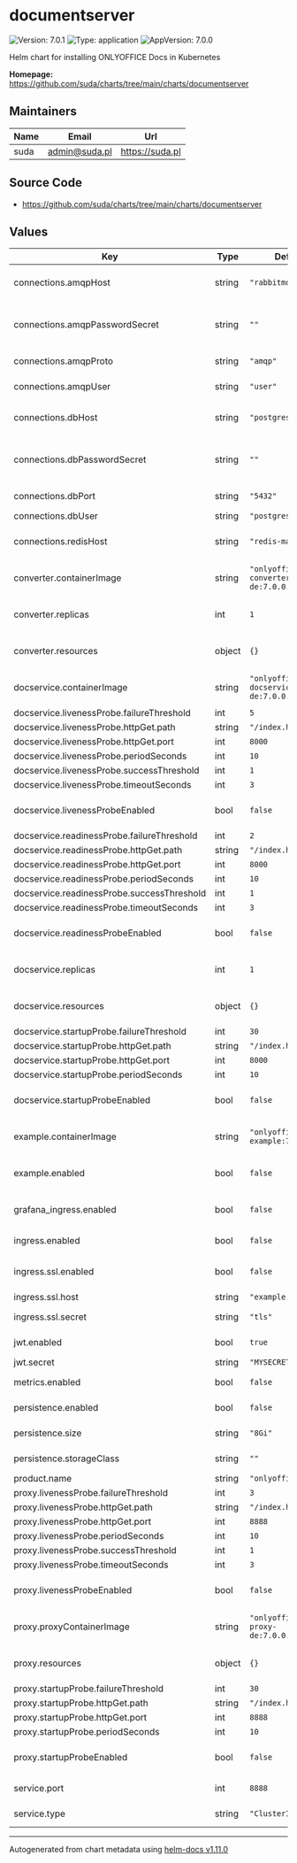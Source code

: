 # documentserver

![Version: 7.0.1](https://img.shields.io/badge/Version-7.0.1-informational?style=flat-square) ![Type: application](https://img.shields.io/badge/Type-application-informational?style=flat-square) ![AppVersion: 7.0.0](https://img.shields.io/badge/AppVersion-7.0.0-informational?style=flat-square)

Helm chart for installing ONLYOFFICE Docs in Kubernetes

**Homepage:** <https://github.com/suda/charts/tree/main/charts/documentserver>

## Maintainers

| Name | Email | Url |
| ---- | ------ | --- |
| suda | <admin@suda.pl> | <https://suda.pl> |

## Source Code

* <https://github.com/suda/charts/tree/main/charts/documentserver>

## Values

| Key | Type | Default | Description |
|-----|------|---------|-------------|
| connections.amqpHost | string | `"rabbitmq"` | IP address or the name of the message broker |
| connections.amqpPasswordSecret | string | `""` | Secret name to use for the database password |
| connections.amqpProto | string | `"amqp"` | Messabe-broker protocol |
| connections.amqpUser | string | `"user"` | Messabe broker user |
| connections.dbHost | string | `"postgresql"` | IP address or the name of the database |
| connections.dbPasswordSecret | string | `""` | Secret name to use for the database password |
| connections.dbPort | string | `"5432"` | Database server port number |
| connections.dbUser | string | `"postgres"` | Database user |
| connections.redisHost | string | `"redis-master"` | IP address or the name of the redis host |
| converter.containerImage | string | `"onlyoffice/docs-converter-de:7.0.0.132"` | Converter container image name |
| converter.replicas | int | `1` | Converter replicas quantity |
| converter.resources | object | `{}` | CPU/Memory resource requests/limits |
| docservice.containerImage | string | `"onlyoffice/docs-docservice-de:7.0.0.132"` | docservice container image name |
| docservice.livenessProbe.failureThreshold | int | `5` |  |
| docservice.livenessProbe.httpGet.path | string | `"/index.html"` |  |
| docservice.livenessProbe.httpGet.port | int | `8000` |  |
| docservice.livenessProbe.periodSeconds | int | `10` |  |
| docservice.livenessProbe.successThreshold | int | `1` |  |
| docservice.livenessProbe.timeoutSeconds | int | `3` |  |
| docservice.livenessProbeEnabled | bool | `false` | Enable livenessProbe for docservice |
| docservice.readinessProbe.failureThreshold | int | `2` |  |
| docservice.readinessProbe.httpGet.path | string | `"/index.html"` |  |
| docservice.readinessProbe.httpGet.port | int | `8000` |  |
| docservice.readinessProbe.periodSeconds | int | `10` |  |
| docservice.readinessProbe.successThreshold | int | `1` |  |
| docservice.readinessProbe.timeoutSeconds | int | `3` |  |
| docservice.readinessProbeEnabled | bool | `false` | Enable readinessProbe for docservice |
| docservice.replicas | int | `1` | docservice replicas quantity |
| docservice.resources | object | `{}` | CPU/Memory resource requests/limits |
| docservice.startupProbe.failureThreshold | int | `30` |  |
| docservice.startupProbe.httpGet.path | string | `"/index.html"` |  |
| docservice.startupProbe.httpGet.port | int | `8000` |  |
| docservice.startupProbe.periodSeconds | int | `10` |  |
| docservice.startupProbeEnabled | bool | `false` | Enable startupProbe for docservice |
| example.containerImage | string | `"onlyoffice/docs-example:7.0.0.132"` | Example container image name |
| example.enabled | bool | `false` | Choice of example installation |
| grafana_ingress.enabled | bool | `false` | Installation grafana of ingress service |
| ingress.enabled | bool | `false` | Installation of ingress service |
| ingress.ssl.enabled | bool | `false` | Installation SSL for ingress service |
| ingress.ssl.host | string | `"example.com"` | Host for ingress |
| ingress.ssl.secret | string | `"tls"` | Secret name for SSL |
| jwt.enabled | bool | `true` | JWT enabling parameter |
| jwt.secret | string | `"MYSECRET"` | JWT secret |
| metrics.enabled | bool | `false` | Statsd installation |
| persistence.enabled | bool | `false` | Enabling persistence |
| persistence.size | string | `"8Gi"` | Storage volume size |
| persistence.storageClass | string | `""` | Storage class name |
| product.name | string | `"onlyoffice"` |  |
| proxy.livenessProbe.failureThreshold | int | `3` |  |
| proxy.livenessProbe.httpGet.path | string | `"/index.html"` |  |
| proxy.livenessProbe.httpGet.port | int | `8888` |  |
| proxy.livenessProbe.periodSeconds | int | `10` |  |
| proxy.livenessProbe.successThreshold | int | `1` |  |
| proxy.livenessProbe.timeoutSeconds | int | `3` |  |
| proxy.livenessProbeEnabled | bool | `false` | Enable livenessProbe for proxy |
| proxy.proxyContainerImage | string | `"onlyoffice/docs-proxy-de:7.0.0.132"` | docservice proxy container image name |
| proxy.resources | object | `{}` | CPU/Memory resource requests/limits |
| proxy.startupProbe.failureThreshold | int | `30` |  |
| proxy.startupProbe.httpGet.path | string | `"/index.html"` |  |
| proxy.startupProbe.httpGet.port | int | `8888` |  |
| proxy.startupProbe.periodSeconds | int | `10` |  |
| proxy.startupProbeEnabled | bool | `false` | Enable startupProbe for proxy |
| service.port | int | `8888` | documentserver service port |
| service.type | string | `"ClusterIP"` | documentserver service type |

----------------------------------------------
Autogenerated from chart metadata using [helm-docs v1.11.0](https://github.com/norwoodj/helm-docs/releases/v1.11.0)
